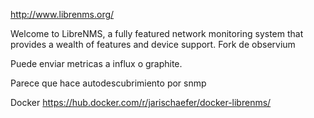 http://www.librenms.org/

Welcome to LibreNMS, a fully featured network monitoring system that provides a wealth of features and device support.
Fork de observium

Puede enviar metricas a influx o graphite.

Parece que hace autodescubrimiento por snmp


Docker
https://hub.docker.com/r/jarischaefer/docker-librenms/

